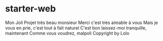 # starter-web
Mon Joli Projet
très beau monsieur
Merci c'est très aimable à vous
Mais je vous en prie, c'est tout à fait naturel
C'est bon laissez-moi tranquille, maintenant
Comme vous voudrez, malpoli
Copyright by Lolo